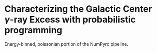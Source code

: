 # Characterizing the Galactic Center $\gamma$-ray Excess with probabilistic programming

Energy-binned, poissonian portion of the NumPyro pipeline.